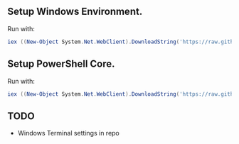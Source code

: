 ## Setup Windows Environment.

Run with:

```powershell
iex ((New-Object System.Net.WebClient).DownloadString('https://raw.githubusercontent.com/phil-holden/pc-setup/main/scripts/setup.ps1'))
```

## Setup PowerShell Core.

Run with:

```powershell
iex ((New-Object System.Net.WebClient).DownloadString('https://raw.githubusercontent.com/phil-holden/pc-setup/main/scripts/pwsh-config.ps1'))
```

## TODO
- Windows Terminal settings in repo
